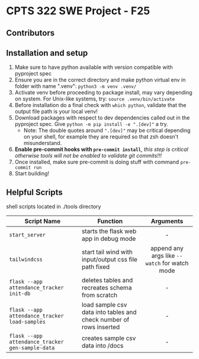 # CPTS 322 SWE Project - F25

## Contributors

## Installation and setup
1. Make sure to have python available with version compatible with pyproject spec
2. Ensure you are in the correct directory and make python virtual env in folder with name ".venv":
    `python3 -m venv .venv/`
3. Activate venv before proceeding to package install, may vary depending on system. For Unix-like systems, try: `source .venv/bin/activate`
4. Before installation do a final check with `which python`, validate that the output file path is your local venv!
5. Download packages with respect to dev dependencies called out in the pyproject spec. Give `python -m pip install -e ".[dev]"` a try.
    - Note: The double quotes around `".[dev]"` may be critical depending on your shell, for example they are required so that zsh doesn't misunderstand.
6. **Enable pre-commit hooks with `pre-commit install`**, _this step is critical otherwise tools will not be enabled to validate git commits!!!_
7. Once installed, make sure pre-commit is doing stuff with command `pre-commit run`
8. Start building!

## Helpful Scripts
shell scripts located in ./tools directory

| Script Name | Function | Arguments |
| --- | --- | :---: |
| `start_server` | starts the flask web app in debug mode | - |
| `tailwindcss` | start tail wind with input/output css file path fixed | append any args like `--watch` for watch mode |
| `flask --app attendance_tracker init-db` | deletes tables and recreates schema from scratch | - |
| `flask --app attendance_tracker load-samples` | load sample csv data into tables and check number of rows inserted | - |
| `flask --app attendance_tracker gen-sample-data` | creates sample csv data into /docs | - |
